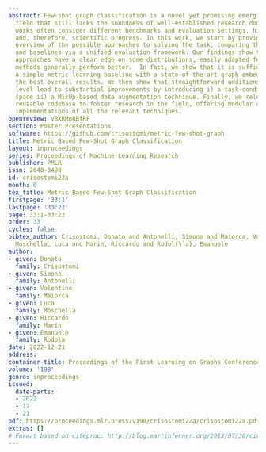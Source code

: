 ```yaml
---
abstract: Few-shot graph classification is a novel yet promising emerging research
  field that still lacks the soundness of well-established research domains. Existing
  works often consider different benchmarks and evaluation settings, hindering comparison
  and, therefore, scientific progress. In this work, we start by providing an extensive
  overview of the possible approaches to solving the task, comparing the current state-of-the-art
  and baselines via a unified evaluation framework. Our findings show that while graph-tailored
  approaches have a clear edge on some distributions, easily adapted few-shot learning
  methods generally perform better.  In fact, we show that it is sufficient to equip
  a simple metric learning baseline with a state-of-the-art graph embedder to obtain
  the best overall results. We then show that straightforward additions at the latent
  level lead to substantial improvements by introducing i) a task-conditioned embedding
  space ii) a MixUp-based data augmentation technique. Finally, we release a highly
  reusable codebase to foster research in the field, offering modular and extensible
  implementations of all the relevant techniques.
openreview: VBXRMnRBfRF
section: Poster Presentations
software: https://github.com/crisostomi/metric-few-shot-graph
title: Metric Based Few-Shot Graph Classification
layout: inproceedings
series: Proceedings of Machine Learning Research
publisher: PMLR
issn: 2640-3498
id: crisostomi22a
month: 0
tex_title: Metric Based Few-Shot Graph Classification
firstpage: '33:1'
lastpage: '33:22'
page: 33:1-33:22
order: 33
cycles: false
bibtex_author: Crisostomi, Donato and Antonelli, Simone and Maiorca, Valentino and
  Moschella, Luca and Marin, Riccardo and Rodol{\`a}, Emanuele
author:
- given: Donato
  family: Crisostomi
- given: Simone
  family: Antonelli
- given: Valentino
  family: Maiorca
- given: Luca
  family: Moschella
- given: Riccardo
  family: Marin
- given: Emanuele
  family: Rodolà
date: 2022-12-21
address:
container-title: Proceedings of the First Learning on Graphs Conference
volume: '198'
genre: inproceedings
issued:
  date-parts:
  - 2022
  - 12
  - 21
pdf: https://proceedings.mlr.press/v198/crisostomi22a/crisostomi22a.pdf
extras: []
# Format based on citeproc: http://blog.martinfenner.org/2013/07/30/citeproc-yaml-for-bibliographies/
---
```


